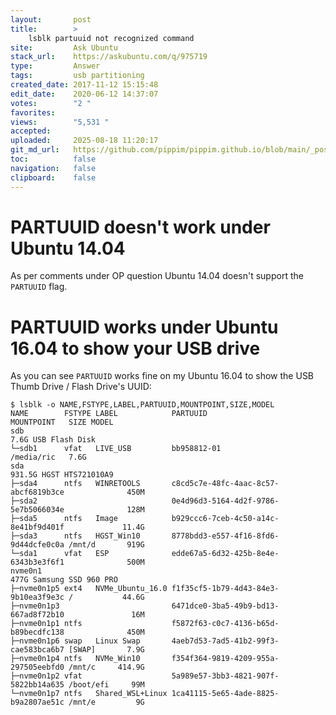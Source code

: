 ```yaml
---
layout:       post
title:        >
    lsblk partuuid not recognized command
site:         Ask Ubuntu
stack_url:    https://askubuntu.com/q/975719
type:         Answer
tags:         usb partitioning
created_date: 2017-11-12 15:15:48
edit_date:    2020-06-12 14:37:07
votes:        "2 "
favorites:    
views:        "5,531 "
accepted:     
uploaded:     2025-08-18 11:20:17
git_md_url:   https://github.com/pippim/pippim.github.io/blob/main/_posts/2017/2017-11-12-lsblk-partuuid-not-recognized-command.md
toc:          false
navigation:   false
clipboard:    false
---
```


# PARTUUID doesn't work under Ubuntu 14.04

As per comments under OP question Ubuntu 14.04 doesn't support the `PARTUUID` flag.

# PARTUUID works under Ubuntu 16.04 to show your USB drive

As you can see `PARTUUID` works fine on my Ubuntu 16.04 to show the USB Thumb Drive / Flash Drive's UUID:

``` 
$ lsblk -o NAME,FSTYPE,LABEL,PARTUUID,MOUNTPOINT,SIZE,MODEL
NAME        FSTYPE LABEL            PARTUUID                             MOUNTPOINT   SIZE MODEL
sdb                                                                                   7.6G USB Flash Disk  
└─sdb1      vfat   LIVE_USB         bb958812-01                          /media/ric   7.6G 
sda                                                                                 931.5G HGST HTS721010A9
├─sda4      ntfs   WINRETOOLS       c8cd5c7e-48fc-4aac-8c57-abcf6819b3ce              450M 
├─sda2                              0e4d96d3-5164-4d2f-9786-5e7b5066034e              128M 
├─sda5      ntfs   Image            b929ccc6-7ceb-4c50-a14c-8e41bf9d401f             11.4G 
├─sda3      ntfs   HGST_Win10       8778bdd3-e557-4f16-8fd6-9d44dcfe0c0a /mnt/d       919G 
└─sda1      vfat   ESP              edde67a5-6d32-425b-8e4e-6343b3e3f6f1              500M 
nvme0n1                                                                               477G Samsung SSD 960 PRO
├─nvme0n1p5 ext4   NVMe_Ubuntu_16.0 f1f35cf5-1b79-4d43-84e3-9b10ea3f9e3c /           44.6G 
├─nvme0n1p3                         6471dce0-3ba5-49b9-bd13-667ad8f72b10               16M 
├─nvme0n1p1 ntfs                    f5872f63-c0c7-4136-b65d-b89becdfc138              450M 
├─nvme0n1p6 swap   Linux Swap       4aeb7d53-7ad5-41b2-99f3-cae583bca6b7 [SWAP]       7.9G 
├─nvme0n1p4 ntfs   NVMe_Win10       f354f364-9819-4209-955a-297505eebfd0 /mnt/c     414.9G 
├─nvme0n1p2 vfat                    5a989e57-3bb3-4821-907f-5822bb14a635 /boot/efi     99M 
└─nvme0n1p7 ntfs   Shared_WSL+Linux 1ca41115-5e65-4ade-8825-b9a2807ae51c /mnt/e         9G 
```

